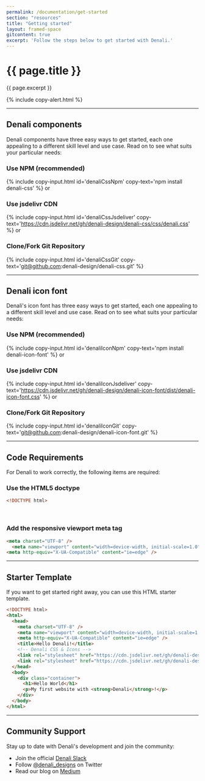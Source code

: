 ```yaml
---
permalink: /documentation/get-started
section: "resources"
title: "Getting started"
layout: framed-space
gitcontent: true
excerpt: 'Follow the steps below to get started with Denali.'
---
```


# {{ page.title }}
{{ page.excerpt }}

{% include copy-alert.html %}

***

## Denali components
Denali components have three easy ways to get started, each one appealing to a different skill level and use case. Read on to see what suits your particular needs:

### Use NPM (recommended)
{% include copy-input.html id='denaliCssNpm' copy-text='npm install denali-css' %}
or
### Use jsdelivr CDN
{% include copy-input.html id='denaliCssJsdeliver' copy-text='https://cdn.jsdelivr.net/gh/denali-design/denali-css/css/denali.css' %}
or
### Clone/Fork Git Repository
{% include copy-input.html id='denaliCssGit' copy-text='git@github.com:denali-design/denali-css.git' %}

***

## Denali icon font
Denali's icon font has three easy ways to get started, each one appealing to a different skill level and use case. Read on to see what suits your particular needs:

### Use NPM (recommended)
{% include copy-input.html id='denaliIconNpm' copy-text='npm install denali-icon-font' %}
or
### Use jsdelivr CDN
{% include copy-input.html id='denaliIconJsdeliver' copy-text='https://cdn.jsdelivr.net/gh/denali-design/denali-icon-font/dist/denali-icon-font.css' %}
or
### Clone/Fork Git Repository
{% include copy-input.html id='denaliIconGit' copy-text='git@github.com:denali-design/denali-icon-font.git' %}

***

## Code Requirements
For Denali to work correctly, the following items are required:

### Use the HTML5 doctype
```html
<!DOCTYPE html>
```

<br>

### Add the responsive viewport meta tag
```html
<meta charset="UTF-8" />
  <meta name="viewport" content="width=device-width, initial-scale=1.0" />
<meta http-equiv="X-UA-Compatible" content="ie=edge" />
```

***

## Starter Template
If you want to get started right away, you can use this HTML starter template.

```html
<!DOCTYPE html>
<html>
  <head>
    <meta charset="UTF-8" />
    <meta name="viewport" content="width=device-width, initial-scale=1.0" />
    <meta http-equiv="X-UA-Compatible" content="ie=edge" />
    <title>Hello Denali!</title>
    <!-- Denali CSS & Icons -->
    <link rel="stylesheet" href="https://cdn.jsdelivr.net/gh/denali-design/denali-css/css/denali.css">
    <link rel="stylesheet" href="https://cdn.jsdelivr.net/gh/denali-design/denali-icon-font/dist/denali-icon-font.css">
  </head>
  <body>
    <div class="container">
      <h1>Hello World</h1>
      <p>My first website with <strong>Denali</strong>!</p>
    </div>
  </body>
</html>
```

***

## Community Support
Stay up to date with Denali's development and join the community:

- Join the official [Denali Slack](https://denali-design.slack.com/app_redirect?channel=general)
- Follow [@denali_designs](https://twitter.com/denali_design) on Twitter
- Read our blog on [Medium](https://medium.com/denali-design)
